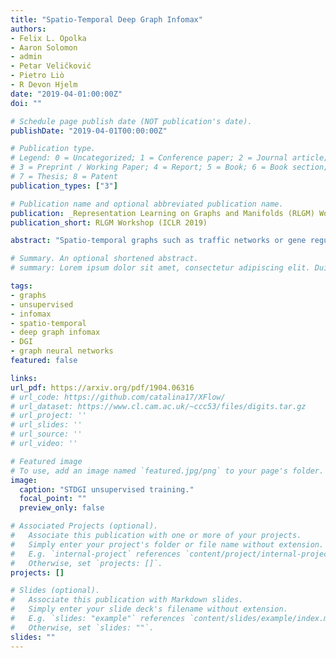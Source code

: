 ```yaml
---
title: "Spatio-Temporal Deep Graph Infomax"
authors:
- Felix L. Opolka
- Aaron Solomon
- admin
- Petar Veličković
- Pietro Liò
- R Devon Hjelm
date: "2019-04-01:00:00Z"
doi: ""

# Schedule page publish date (NOT publication's date).
publishDate: "2019-04-01T00:00:00Z"

# Publication type.
# Legend: 0 = Uncategorized; 1 = Conference paper; 2 = Journal article;
# 3 = Preprint / Working Paper; 4 = Report; 5 = Book; 6 = Book section;
# 7 = Thesis; 8 = Patent
publication_types: ["3"]

# Publication name and optional abbreviated publication name.
publication: _Representation Learning on Graphs and Manifolds (RLGM) Workshop (ICLR 2019)_
publication_short: RLGM Workshop (ICLR 2019)

abstract: "Spatio-temporal graphs such as traffic networks or gene regulatory systems present challenges for the existing deep learning methods due to the complexity of structural changes over time. To address these issues, we introduce Spatio-Temporal Deep Graph Infomax (STDGI) - a fully unsupervised node representation learning approach based on mutual information maximization that exploits both the temporal and spatial dynamics of the graph. Our model tackles the challenging task of node-level regression by training embeddings to maximize the mutual information between patches of the graph, at any given time step, and between features of the central nodes of patches, in the future. We demonstrate through experiments and qualitative studies that the learned representations can successfully encode relevant information about the input graph and improve the predictive performance of spatio-temporal auto-regressive forecasting models."

# Summary. An optional shortened abstract.
# summary: Lorem ipsum dolor sit amet, consectetur adipiscing elit. Duis posuere tellus ac convallis placerat. Proin tincidunt magna sed ex sollicitudin condimentum.

tags:
- graphs
- unsupervised
- infomax
- spatio-temporal
- deep graph infomax
- DGI
- graph neural networks
featured: false

links:
url_pdf: https://arxiv.org/pdf/1904.06316
# url_code: https://github.com/catalina17/XFlow/
# url_dataset: https://www.cl.cam.ac.uk/~ccc53/files/digits.tar.gz
# url_project: ''
# url_slides: ''
# url_source: ''
# url_video: ''

# Featured image
# To use, add an image named `featured.jpg/png` to your page's folder.
image:
  caption: "STDGI unsupervised training."
  focal_point: ""
  preview_only: false

# Associated Projects (optional).
#   Associate this publication with one or more of your projects.
#   Simply enter your project's folder or file name without extension.
#   E.g. `internal-project` references `content/project/internal-project/index.md`.
#   Otherwise, set `projects: []`.
projects: []

# Slides (optional).
#   Associate this publication with Markdown slides.
#   Simply enter your slide deck's filename without extension.
#   E.g. `slides: "example"` references `content/slides/example/index.md`.
#   Otherwise, set `slides: ""`.
slides: ""
---
```

